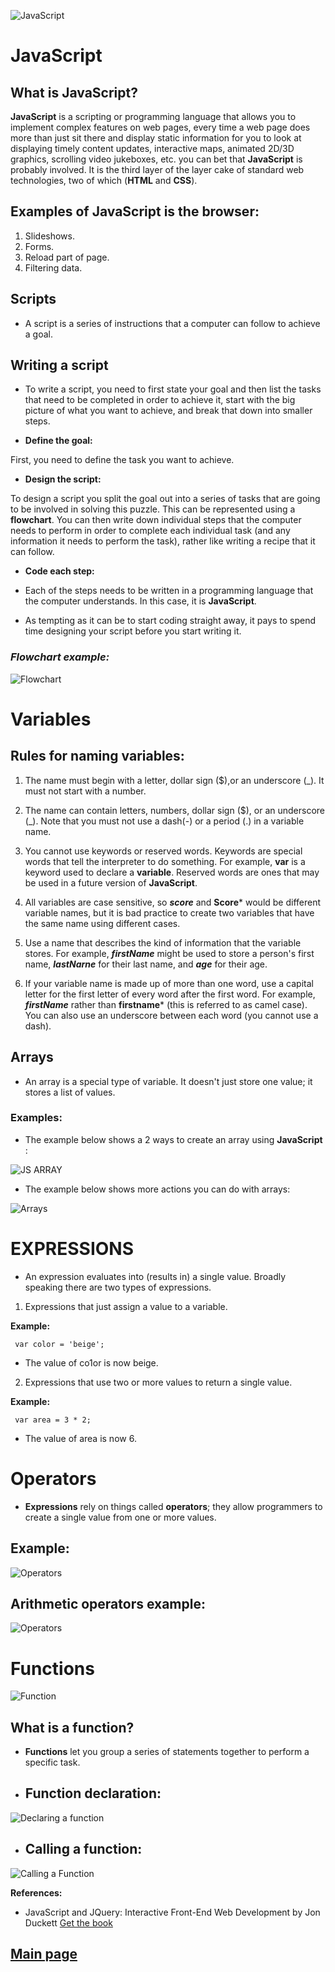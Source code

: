 
![JavaScript](Images/Javascript.gif)

# JavaScript

## What is JavaScript?

**JavaScript** is a scripting or programming language that allows you to implement complex features on web pages, every time a web page does more than just sit there and display static information for you to look at displaying timely content updates, interactive maps, animated 2D/3D graphics, scrolling video jukeboxes, etc. you can bet that **JavaScript** is probably involved. It is the third layer of the layer cake of standard web technologies, two of which (**HTML** and **CSS**).

## Examples of JavaScript is the browser:

1. Slideshows.
2. Forms.
3. Reload part of page.
4. Filtering data.

## Scripts

- A script is a series of instructions that a
computer can follow to achieve a goal.

## Writing a script

- To write a script, you need to first
state your goal and then list the
tasks that need to be completed in
order to achieve it, start with the big picture of what
you want to achieve, and break
that down into smaller steps.

- **Define the goal:**

First, you need to define the task you want to
achieve.

- **Design the script:**

To design a script you split the goal out into a series
of tasks that are going to be involved in solving this
puzzle. This can be represented using a **flowchart**.
You can then write down individual steps that the
computer needs to perform in order to complete
each individual task (and any information it needs to
perform the task), rather like writing a recipe that it
can follow.

- **Code each step:**

- Each of the steps needs to be written in a
programming language that the computer
understands. In this case, it is **JavaScript**.
- As tempting as it can be to start coding straight
away, it pays to spend time designing your script
before you start writing it.

### ***Flowchart example:***

![Flowchart](Images/flowchart.png)


# Variables

## Rules for naming variables:

1. The name must begin with a letter, dollar sign ($),or an
underscore (_). It must not start
with a number.

2. The name can contain letters,
numbers, dollar sign ($), or an
underscore (_). Note that you
must not use a dash(-) or a 
period (.) in a variable name.

3. You cannot use keywords or
reserved words. Keywords
are special words that tell the
interpreter to do something. For
example, **var** is a keyword used
to declare a **variable**. Reserved
words are ones that may be used
in a future version of **JavaScript**.

4. All variables are case sensitive,
so ***score*** and **Score*** would be
different variable names, but
it is bad practice to create two 
variables that have the same
name using different cases. 

5. Use a name that describes the kind of information that the variable stores. For example, ***firstName*** might be used to store a person's first name,
***lastNarne*** for their last name,
and ***age*** for their age.

6. If your variable name is made
up of more than one word, use a
capital letter for the first letter of
every word after the first word.
For example, ***firstName*** rather
than **firstname*** (this is referred
to as camel case). You can also
use an underscore between each
word (you cannot use a dash).


## Arrays

- An array is a special type of variable. It doesn't
just store one value; it stores a list of values.

### Examples:

- The example below shows a 2 ways to create an array using **JavaScript** :

![JS ARRAY](Images/jsarray.png)

- The example below shows more actions you can do with arrays:

![Arrays](Images/array.jpg)

# EXPRESSIONS

- An expression evaluates into (results in) a single value. Broadly speaking
there are two types of expressions.

1. Expressions that just assign a value to a variable.

**Example:**

     var color = 'beige';

- The value of co1or is now beige.

2. Expressions that use two or more values to return a single value.

**Example:**

     var area = 3 * 2;

- The value of area is now 6.

# Operators

- **Expressions** rely on things called **operators**; they allow programmers to
create a single value from one or more values.

## **Example:**

![Operators](Images/operators.jpg)

## **Arithmetic operators example:**

![Operators](Images/operators2.png)


# Functions

![Function](Images/function.gif)

## What is a function?

- **Functions** let you group a series of statements together to perform a
specific task.

- ## **Function declaration:**

![Declaring a function](Images/functionwrite.jpg)


- ## **Calling a function:**


![Calling a Function](Images/callingfunction.png)


**References:**

- JavaScript and JQuery: Interactive Front-End Web Development
by Jon Duckett [Get the book](https://www.amazon.com/JavaScript-JQuery-Interactive-Front-End-Development/dp/1118531647)

## [Main page](https://amjadmesmar.github.io/reading-notes/)